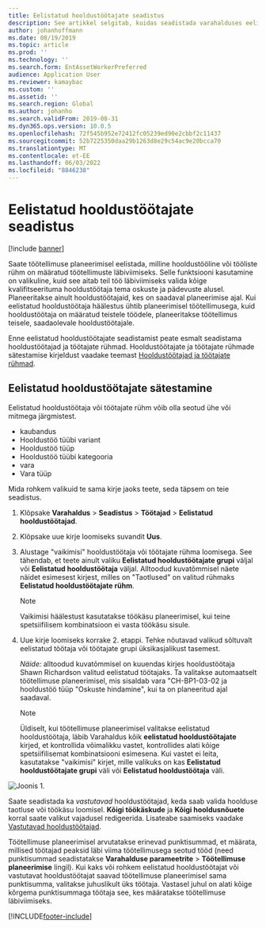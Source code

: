 ```yaml
---
title: Eelistatud hooldustöötajate seadistus
description: See artikkel selgitab, kuidas seadistada varahalduses eelistatud hooldustöötajaid.
author: johanhoffmann
ms.date: 08/19/2019
ms.topic: article
ms.prod: ''
ms.technology: ''
ms.search.form: EntAssetWorkerPreferred
audience: Application User
ms.reviewer: kamaybac
ms.custom: ''
ms.assetid: ''
ms.search.region: Global
ms.author: johanho
ms.search.validFrom: 2019-08-31
ms.dyn365.ops.version: 10.0.5
ms.openlocfilehash: 72f545b952e72412fc05239ed90e2cbbf2c11437
ms.sourcegitcommit: 52b7225350daa29b1263d8e29c54ac9e20bcca70
ms.translationtype: MT
ms.contentlocale: et-EE
ms.lasthandoff: 06/03/2022
ms.locfileid: "8846238"
---
```

# <a name="set-up-preferred-maintenance-workers"></a>Eelistatud hooldustöötajate seadistus

[!include [banner](../../includes/banner.md)]

Saate töötellimuse planeerimisel eelistada, milline hooldustööline või tööliste rühm on määratud töötellimuste läbiviimiseks. Selle funktsiooni kasutamine on valikuline, kuid see aitab teil töö läbiviimiseks valida kõige kvalifitseerituma hooldustöötaja tema oskuste ja pädevuste alusel. Planeeritakse ainult hooldustöötajaid, kes on saadaval planeerimise ajal. Kui eelistatud hooldustöötaja häälestus ühtib planeerimisel töötellimusega, kuid hooldustöötaja on määratud teistele töödele, planeeritakse töötellimus teisele, saadaolevale hooldustöötajale.

Enne eelistatud hooldustöötajate seadistamist peate esmalt seadistama hooldustöötajad ja töötajate rühmad. Hooldustöötajate ja töötajate rühmade sätestamise kirjeldust vaadake teemast [Hooldustöötajad ja töötajate rühmad](../setup-for-objects/workers-and-worker-groups.md).

## <a name="set-up-preferred-workers"></a>Eelistatud hooldustöötajate sätestamine

Eelistatud hooldustöötaja või töötajate rühm võib olla seotud ühe või mitmega järgmistest.

- kaubandus  
- Hooldustöö tüübi variant  
- Hooldustöö tüüp  
- Hooldustöö tüübi kategooria  
- vara  
- Vara tüüp  

Mida rohkem valikuid te sama kirje jaoks teete, seda täpsem on teie seadistus.

1. Klõpsake **Varahaldus** > **Seadistus** > **Töötajad** > **Eelistatud hooldustöötajad**.

2. Klõpsake uue kirje loomiseks suvandit **Uus**.

3. Alustage "vaikimisi" hooldustöötaja või töötajate rühma loomisega. See tähendab, et teete ainult valiku **Eelistatud hooldustöötajate grupi** väljal või **Eelistatud hooldustöötaja** väljal. Alltoodud kuvatõmmisel näete näidet esimesest kirjest, milles on "Taotlused" on valitud rühmaks **Eelistatud hooldustöötajate rühm**.

    > [!NOTE]
    > Vaikimisi häälestust kasutatakse töökäsu planeerimisel, kui teine spetsiifilisem kombinatsioon ei vasta töökäsu sisule.

4. Uue kirje loomiseks korrake 2. etappi. Tehke nõutavad valikud sõltuvalt eelistatud töötaja või töötajate grupi üksikasjalikust tasemest. 

    *Näide:* alltoodud kuvatõmmisel on kuuendas kirjes hooldustöötaja Shawn Richardson valitud eelistatud töötajaks. Ta valitakse automaatselt töötellimuse planeerimisel, mis sisaldab vara "CH-BP1-03-02 ja hooldustöö tüüp "Oskuste hindamine", kui ta on planeeritud ajal saadaval.

    > [!NOTE]
    > Üldiselt, kui töötellimuse planeerimisel valitakse eelistatud hooldustöötaja, läbib Varahaldus kõik **eelistatud hooldustöötajate** kirjed, et kontrollida võimalikku vastet, kontrollides alati kõige spetsiifilisemat kombinatsiooni esimesena. Kui vastet ei leita, kasutatakse "vaikimisi" kirjet, mille valikuks on kas **Eelistatud hooldustöötajate grupi** väli või **Eelistatud hooldustöötaja** väli.

![Joonis 1.](media/02-work-order-scheduling.png)

Saate seadistada ka *vastutavad* hooldustöötajad, keda saab valida hoolduse taotluse või töökäsu loomisel. **Kõigi töökäskude** ja **Kõigi hooldusnõuete** korral saate valikut vajadusel redigeerida. Lisateabe saamiseks vaadake [Vastutavad hooldustöötajad](../setup-for-maintenance-requests/responsible-workers.md).

Töötellimuse planeerimisel arvutatakse erinevad punktisummad, et määrata, millised töötajad peaksid läbi viima töötellimusega seotud tööd (need punktisummad seadistatakse **Varahalduse parameetrite** > **Töötellimuse planeerimise** lingil). Kui kaks või rohkem eelistatud hooldustöötajat või vastutavat hooldustöötajat saavad töötellimuse planeerimisel sama punktisumma, valitakse juhuslikult üks töötaja. Vastasel juhul on alati kõige kõrgema punktisummaga töötaja see, kes määratakse töötellimuse läbiviimiseks.



[!INCLUDE[footer-include](../../../includes/footer-banner.md)]